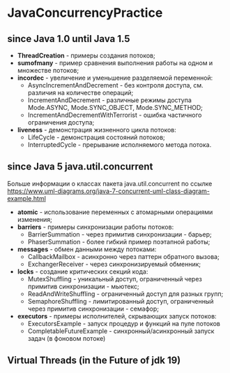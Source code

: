 # JavaConcurrencyPractice #

## since Java 1.0 until Java 1.5 ##

* __ThreadCreation__ - примеры создания потоков;
* __sumofmany__ - пример сравнения выполнения работы на одном и множестве потоков;
* __incordec__ - увеличение и уменьшение разделяемой переменной:
  - АsyncIncrementAndDecrement - без контроля доступа, см. различия на количестве операций;
  - IncrementAndDecrement - различные режимы доступа Mode.ASYNC, Mode.SYNC_OBJECT, Mode.SYNC_METHOD;
  - IncrementAndDecrementWithTerrorist - ошибка частичного ограничения доступа;
* __liveness__ - демонстрация жизненного цикла потоков:
  - LifeCycle - демонстрация состояний потоков;
  - InterruptedCycle - прерывание исполняемого метода потока.


## since Java 5 java.util.concurrent ##
Больше информации о классах пакета java.util.concurrent по ссылке https://www.uml-diagrams.org/java-7-concurrent-uml-class-diagram-example.html

* __atomic__ - использование переменных с атомарными операциями изменения;
* __barriers__ - примеры синхронизации работы потоков: 
   - BarrierSummation - через примитив синхронизации - барьер;
   - PhaserSummation - более гибкий пример поэтапной работы;
* __messages__ - обмен данными между потоками:
  - CallbackMailbox - асинхронно через паттерн обратного вызова;
  - ExchangerReceiver - через синхронизируемый обменник;
* __locks__ - создание критических секций кода:
  - MutexShuffling - уникальный доступ, ограниченный через примитив синхронизации - мьютекс;
  - ReadAndWriteShuffling - ограниченный доступ для разных групп;
  - SemaphoreShuffling - лимитированный доступ, ограниченный через примитив синхронизации - семафор;
* __executors__ - примеры исполнителей, скрывающих запуск потоков:
  - ExecutorsExample - запуск процедур и функций на пуле потоков
  - CompletableFutureExample - синхронный/асинхронный запуск задач (в фоновом потоке)

## Virtual Threads (in the Future of jdk 19)



